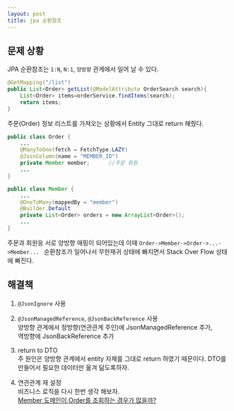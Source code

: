 ```yaml
---
layout: post
title: jpa 순환참조
---
```


## 문제 상황
JPA 순환참조는 `1:N`, `N:1`, `양방향` 관계에서 일어 날 수 있다.

~~~java
@GetMapping("/list")
public List<Order> getList(@ModelAttribute OrderSearch search){
    List<Order> items=orderService.findItems(search);
    return items;
}
~~~
주문(Order) 정보 리스트를 가져오는 상황에서 Entity 그대로  return 해줬다.   

~~~java
public class Order {
    ...
    @ManyToOne(fetch = FetchType.LAZY)
    @JoinColumn(name = "MEMBER_ID")
    private Member member;      //주문 회원
    ...
}
~~~

~~~java
public class Member {
    ...
    @OneToMany(mappedBy = "member")
    @Builder.Default
    private List<Order> orders = new ArrayList<Order>();
    ...
}
~~~

주문과 회원응 서로 양방향 매핑이 되어있는데 이때 `Order->Member->Order->...->Member... `
순환참조가 일어나서 무한재귀 상태에 빠지면서 Stack Over Flow 상태에 빠진다.

## 해결책

1. `@JsonIgnore` 사용

2. `@JsonManagedReference`, `@JsonBackReference` 사용   
양방향 관계에서 정방향(연관관계 주인)에 JsonManagedReference 추가,  
역방향에 JsonBackReference 추가

3. return to DTO   
주 원인은 양방향 관계에서 entity 자체를 그대로 return 하였기 때문이다. DTO를 만들어서 필요한 데이터만 옮겨 닮도록하자.

4. 연관관계 재 설정   
비즈니스 로직을 다시 한번 생각 해보자.  
[Member 도메인이 Order를 조회하는 경우가 많을까?](fixme)
